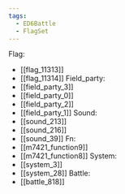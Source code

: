 ```yaml
---
tags:
  - ED6Battle
  - FlagSet
---
```

Flag:
- [[flag_11313]]
- [[flag_11314]]
Field_party:
- [[field_party_3]]
- [[field_party_0]]
- [[field_party_2]]
- [[field_party_1]]
Sound:
- [[sound_213]]
- [[sound_216]]
- [[sound_39]]
Fn:
- [[m7421_function9]]
- [[m7421_function8]]
System:
- [[system_3]]
- [[system_28]]
Battle:
- [[battle_818]]
